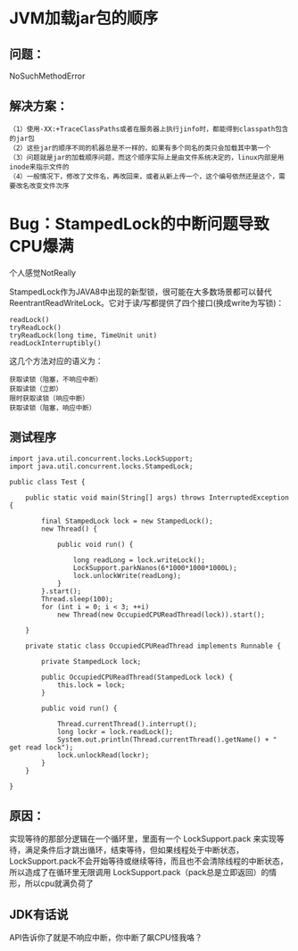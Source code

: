 # JVM加载jar包的顺序

## 问题：
NoSuchMethodError
## 解决方案：
```
（1）使用-XX:+TraceClassPaths或者在服务器上执行jinfo时，都能得到classpath包含的jar包
（2）这些jar的顺序不同的机器总是不一样的，如果有多个同名的类只会加载其中第一个
（3）问题就是jar的加载顺序问题，而这个顺序实际上是由文件系统决定的，linux内部是用inode来指示文件的
（4）一般情况下，修改了文件名，再改回来，或者从新上传一个，这个编号依然还是这个，需要改名改变文件次序
```

# Bug：StampedLock的中断问题导致CPU爆满

个人感觉NotReally

StampedLock作为JAVA8中出现的新型锁，很可能在大多数场景都可以替代ReentrantReadWriteLock。它对于读/写都提供了四个接口(换成write为写锁)：

```
readLock()
tryReadLock()
tryReadLock(long time, TimeUnit unit)
readLockInterruptibly()
```

这几个方法对应的语义为：
```
获取读锁（阻塞，不响应中断）
获取读锁（立即）
限时获取读锁（响应中断）
获取读锁（阻塞，响应中断）
```

## 测试程序
```
import java.util.concurrent.locks.LockSupport;
import java.util.concurrent.locks.StampedLock;

public class Test {

    public static void main(String[] args) throws InterruptedException {

        final StampedLock lock = new StampedLock();
        new Thread() {

            public void run() {

                long readLong = lock.writeLock();
                LockSupport.parkNanos(6*1000*1000*1000L);
                lock.unlockWrite(readLong);
            }
        }.start();
        Thread.sleep(100);
        for (int i = 0; i < 3; ++i)
            new Thread(new OccupiedCPUReadThread(lock)).start();

    }

    private static class OccupiedCPUReadThread implements Runnable {

        private StampedLock lock;

        public OccupiedCPUReadThread(StampedLock lock) {
            this.lock = lock;
        }

        public void run() {

            Thread.currentThread().interrupt();
            long lockr = lock.readLock();
            System.out.println(Thread.currentThread().getName() + " get read lock");
            lock.unlockRead(lockr);
        }
    }

}

```

## 原因：
实现等待的那部分逻辑在一个循环里，里面有一个 LockSupport.pack 来实现等待，满足条件后才跳出循环，结束等待，但如果线程处于中断状态，LockSupport.pack不会开始等待或继续等待，而且也不会清除线程的中断状态，所以造成了在循环里无限调用 LockSupport.pack（pack总是立即返回）的情形，所以cpu就满负荷了

## JDK有话说
API告诉你了就是不响应中断，你中断了飙CPU怪我咯？
